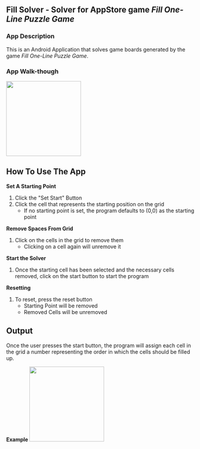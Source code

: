 ## Fill Solver - Solver for AppStore game *Fill One-Line Puzzle Game*

### App Description
This is an Android Application  that solves game boards generated by the game *Fill One-Line Puzzle Game*.

### App Walk-though
<img src="https://github.com/samliu000/FillSolver/blob/master/Demo.gif" width=200><br>

## How To Use The App
**Set A Starting Point**
1. Click the "Set Start" Button
2. Click the cell that represents the starting position on the grid
   - If no starting point is set, the program defaults to (0,0) as the starting point
  
**Remove Spaces From Grid**
1. Click on the cells in the grid to remove them
   - Clicking on a cell again will unremove it
   
**Start the Solver**
1. Once the starting cell has been selected and the necessary cells removed, click on the start button to start the program

**Resetting**
1. To reset, press the reset button
   - Starting Point will be removed
   - Removed Cells will be unremoved
   
## Output
Once the user presses the start button, the program will assign each cell in the grid a number representing the order in which the cells should be filled up.

**Example**
<img src="https://github.com/samliu000/FillSolver/blob/master/answerExampleWithHighlight.png" width=200><br>
